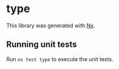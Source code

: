 # type

This library was generated with [Nx](https://nx.dev).

## Running unit tests

Run `nx test type` to execute the unit tests.
